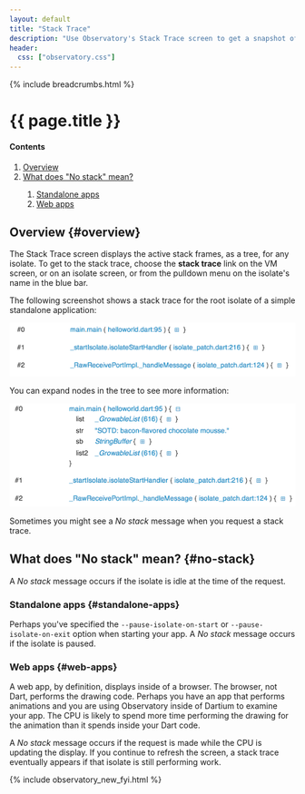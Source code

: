 ```yaml
---
layout: default
title: "Stack Trace"
description: "Use Observatory's Stack Trace screen to get a snapshot of the sequence of nested function calls for your Dart application."
header:
  css: ["observatory.css"]
---
```


{% include breadcrumbs.html %}

# {{ page.title }}

<h4>Contents</h4>
<ol class="toc">
  <li> <a href="#overview">Overview</a> </li>
  <li> <a href="#no-stack">What does "No stack" mean?</a> </li> 
  <ol>
    <li> <a href="#standalone-apps">Standalone apps</a> </li> 
    <li> <a href="#web-apps">Web apps</a> </li> 
  </ol>
</ol>

## Overview {#overview}

The Stack Trace screen displays the active stack frames,
as a tree, for any isolate. To get to the stack trace,
choose the **stack trace** link on the VM screen, or on
an isolate screen, or from the pulldown menu on the
isolate's name in the blue bar.

The following screenshot shows a stack trace for the root isolate
of a simple standalone application:

<img src="images/StackTrace.png" alt="A sample stack trace">

You can expand nodes in the tree to see more information:

<img src="images/StackTraceExpanded.png" alt="A sample stack trace, with one of the nodes expanded">

Sometimes you might see a _No stack_ message when you request a
stack trace.

## What does "No stack" mean? {#no-stack}

A _No stack_ message occurs if the isolate is idle at the time of the request.

### Standalone apps {#standalone-apps}

Perhaps you've specified the `--pause-isolate-on-start` or 
`--pause-isolate-on-exit` option when starting your app.
A _No stack_ message occurs if the isolate is paused.

### Web apps {#web-apps}

A web app, by definition, displays inside of a browser.
The browser, not Dart, performs the drawing code.
Perhaps you have an app that performs animations and you are using
Observatory inside of Dartium to examine your app.
The CPU is likely to spend more time performing the
drawing for the animation than it spends inside your Dart code. 

A _No stack_ message occurs if the request is made while the CPU
is updating the display. If you continue to refresh the screen,
a stack trace eventually appears if that isolate is still performing work.

{% include observatory_new_fyi.html %}

